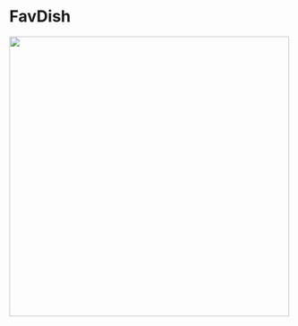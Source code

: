 # FavDish

<!-- ![Screenshot_1620344010](https://user-images.githubusercontent.com/75259953/117302973-d257aa80-ae41-11eb-8fce-d838c8f75591.png) -->
<img widht=400 height=500  src="https://user-images.githubusercontent.com/75259953/117302973-d257aa80-ae41-11eb-8fce-d838c8f75591.png" />
